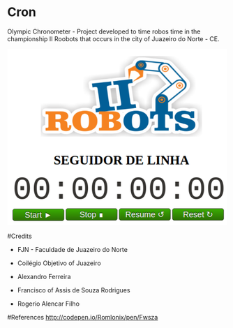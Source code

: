 # Cron
Olympic Chronometer - Project developed to time robos time in the championship II Roobots that occurs in the city of Juazeiro do Norte - CE.

![](https://github.com/rodriguesfas/Cron/blob/master/img/cron.png)

#Credits
- FJN - Faculdade de Juazeiro do Norte
- Coilégio Objetivo of Juazeiro

- Alexandro Ferreira
- Francisco of Assis de Souza Rodrigues
- Rogerio Alencar Filho

#References
http://codepen.io/Romlonix/pen/Fwsza
